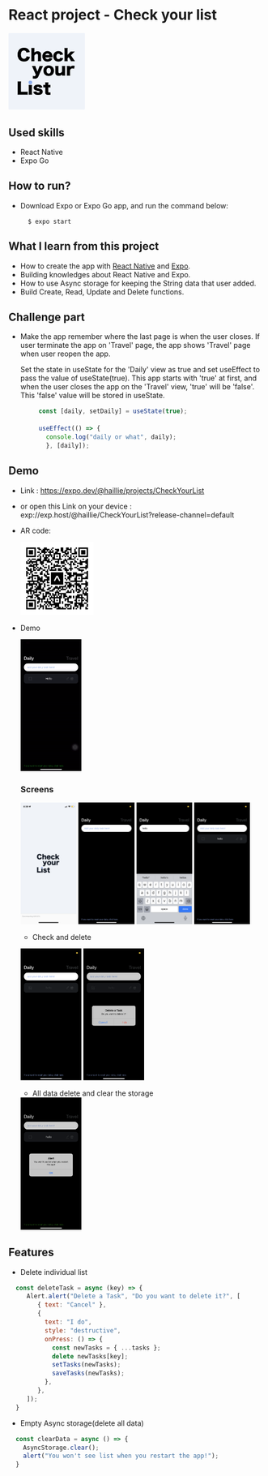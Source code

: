 # React project - Check your list

<!-- ![logo](assets/icon-checkyourlist.png) -->
<img src="/assets/icon-checkyourlist.png" width="30%" height="30%"/>

## Used skills

- React Native
- Expo Go


## How to run?
- Download Expo or Expo Go app, and run the command below:


        $ expo start
           


## What I learn from this project
- How to create the app with [React Native](https://reactnative.dev/) and [Expo](https://docs.expo.dev/).
- Building knowledges about React Native and Expo.
- How to use Async storage for keeping the String data that user added.
- Build Create, Read, Update and Delete functions.


## Challenge part
- Make the app remember where the last page is when the user closes. If user terminate the app on 'Travel' page, the app shows 'Travel' page when user reopen the app.

   Set the state in useState for the 'Daily' view as true and set useEffect to pass the value of useState(true). This app starts with 'true' at first, and when the user closes the app on the 'Travel' view, 'true' will be 'false'. This 'false' value will be stored in useState. 

   ```javascript
        const [daily, setDaily] = useState(true);

        useEffect(() => {
          console.log("daily or what", daily); 
          }, [daily]);
   ```

## Demo
- Link :  https://expo.dev/@haillie/projects/CheckYourList
- or open this Link on your device : exp://exp.host/@haillie/CheckYourList?release-channel=default
- AR code:

    <img src="/assets/qrcode-checkyourlist.svg" width="30%" height="30%"/>


- Demo

    <img src="/img/demo.gif" width="25%" height="25%"/>


    ### Screens
    
    <img src="/img/screen-splash.PNG" width="23%" height="23%"/> <img src="/img/screen-plain.PNG" width="23%" height="23%"/>
    <img src="/img/screen-input.PNG" width="23%" height="23%"/> <img src="/img/screen-list01.PNG" width="23%" height="23%"/>


    - Check and delete

    <img src="/img/screen-list-checked.PNG" width="25%" height="25%"/> <img src="/img/screen-list-delete.PNG" width="25%" height="25%"/>
    
    
    
     - All data delete and clear the storage

    <img src="/img/screen-data-clear.PNG" width="25%" height="25%"/>




## Features

- Delete individual list


```javascript
  const deleteTask = async (key) => {
     Alert.alert("Delete a Task", "Do you want to delete it?", [
        { text: "Cancel" },
        {
          text: "I do",
          style: "destructive",
          onPress: () => {
            const newTasks = { ...tasks };
            delete newTasks[key];
            setTasks(newTasks);
            saveTasks(newTasks);
          },
        },
     ]);
  }
```

- Empty Async storage(delete all data)

```javascript
  const clearData = async () => {
    AsyncStorage.clear();
    alert("You won't see list when you restart the app!");
  }
```
